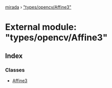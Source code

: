 [mirada](../README.md) › ["types/opencv/Affine3"](_types_opencv_affine3_.md)

# External module: "types/opencv/Affine3"


## Index

### Classes

* [Affine3](../classes/_types_opencv_affine3_.affine3.md)